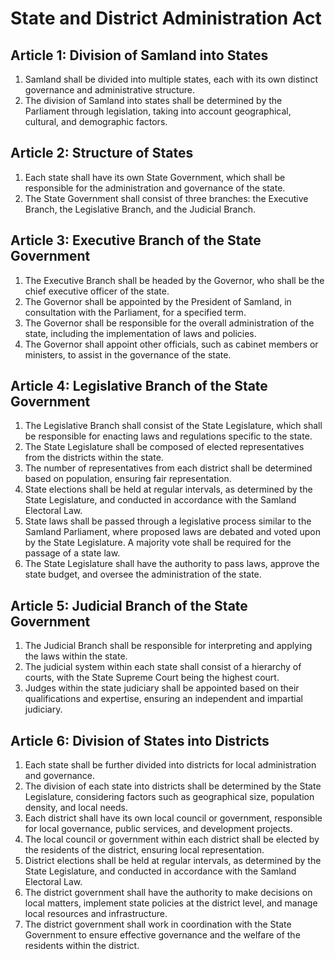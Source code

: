 # State and District Administration Act

## Article 1: Division of Samland into States

1. Samland shall be divided into multiple states, each with its own distinct governance and administrative structure.
2. The division of Samland into states shall be determined by the Parliament through legislation, taking into account geographical, cultural, and demographic factors.

## Article 2: Structure of States

1. Each state shall have its own State Government, which shall be responsible for the administration and governance of the state.
2. The State Government shall consist of three branches: the Executive Branch, the Legislative Branch, and the Judicial Branch.

## Article 3: Executive Branch of the State Government

1. The Executive Branch shall be headed by the Governor, who shall be the chief executive officer of the state.
2. The Governor shall be appointed by the President of Samland, in consultation with the Parliament, for a specified term.
3. The Governor shall be responsible for the overall administration of the state, including the implementation of laws and policies.
4. The Governor shall appoint other officials, such as cabinet members or ministers, to assist in the governance of the state.

## Article 4: Legislative Branch of the State Government

1. The Legislative Branch shall consist of the State Legislature, which shall be responsible for enacting laws and regulations specific to the state.
2. The State Legislature shall be composed of elected representatives from the districts within the state.
3. The number of representatives from each district shall be determined based on population, ensuring fair representation.
4. State elections shall be held at regular intervals, as determined by the State Legislature, and conducted in accordance with the Samland Electoral Law.
5. State laws shall be passed through a legislative process similar to the Samland Parliament, where proposed laws are debated and voted upon by the State Legislature. A majority vote shall be required for the passage of a state law.
6. The State Legislature shall have the authority to pass laws, approve the state budget, and oversee the administration of the state.

## Article 5: Judicial Branch of the State Government

1. The Judicial Branch shall be responsible for interpreting and applying the laws within the state.
2. The judicial system within each state shall consist of a hierarchy of courts, with the State Supreme Court being the highest court.
3. Judges within the state judiciary shall be appointed based on their qualifications and expertise, ensuring an independent and impartial judiciary.

## Article 6: Division of States into Districts

1. Each state shall be further divided into districts for local administration and governance.
2. The division of each state into districts shall be determined by the State Legislature, considering factors such as geographical size, population density, and local needs.
3. Each district shall have its own local council or government, responsible for local governance, public services, and development projects.
4. The local council or government within each district shall be elected by the residents of the district, ensuring local representation.
5. District elections shall be held at regular intervals, as determined by the State Legislature, and conducted in accordance with the Samland Electoral Law.
6. The district government shall have the authority to make decisions on local matters, implement state policies at the district level, and manage local resources and infrastructure.
7. The district government shall work in coordination with the State Government to ensure effective governance and the welfare of the residents within the district.
